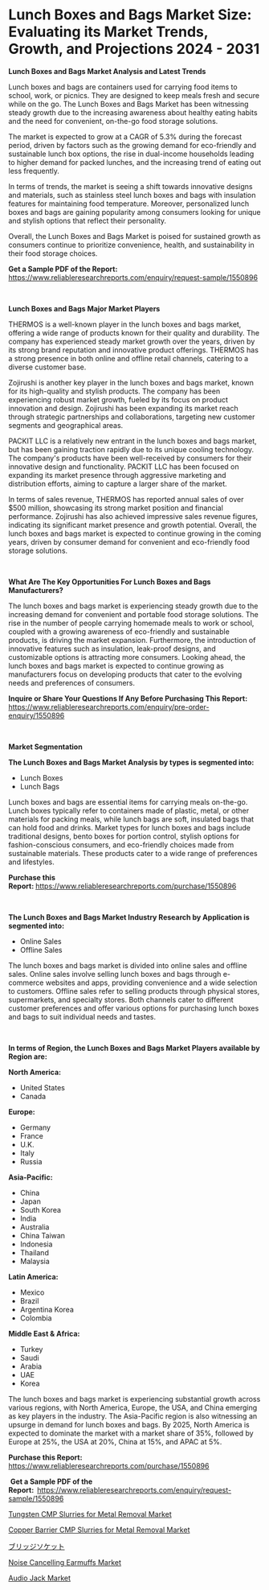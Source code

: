 <p><h1>Lunch Boxes and Bags Market Size: Evaluating its Market Trends, Growth, and Projections 2024 - 2031</h1></p><p><strong>Lunch Boxes and Bags Market Analysis and Latest Trends</strong></p>
<p><p>Lunch boxes and bags are containers used for carrying food items to school, work, or picnics. They are designed to keep meals fresh and secure while on the go. The Lunch Boxes and Bags Market has been witnessing steady growth due to the increasing awareness about healthy eating habits and the need for convenient, on-the-go food storage solutions.</p><p>The market is expected to grow at a CAGR of 5.3% during the forecast period, driven by factors such as the growing demand for eco-friendly and sustainable lunch box options, the rise in dual-income households leading to higher demand for packed lunches, and the increasing trend of eating out less frequently.</p><p>In terms of trends, the market is seeing a shift towards innovative designs and materials, such as stainless steel lunch boxes and bags with insulation features for maintaining food temperature. Moreover, personalized lunch boxes and bags are gaining popularity among consumers looking for unique and stylish options that reflect their personality.</p><p>Overall, the Lunch Boxes and Bags Market is poised for sustained growth as consumers continue to prioritize convenience, health, and sustainability in their food storage choices.</p></p>
<p><strong>Get a Sample PDF of the Report:&nbsp;</strong> <a href="https://www.reliableresearchreports.com/enquiry/request-sample/1550896">https://www.reliableresearchreports.com/enquiry/request-sample/1550896</a></p>
<p>&nbsp;</p>
<p><strong>Lunch Boxes and Bags Major Market Players</strong></p>
<p><p>THERMOS is a well-known player in the lunch boxes and bags market, offering a wide range of products known for their quality and durability. The company has experienced steady market growth over the years, driven by its strong brand reputation and innovative product offerings. THERMOS has a strong presence in both online and offline retail channels, catering to a diverse customer base.</p><p>Zojirushi is another key player in the lunch boxes and bags market, known for its high-quality and stylish products. The company has been experiencing robust market growth, fueled by its focus on product innovation and design. Zojirushi has been expanding its market reach through strategic partnerships and collaborations, targeting new customer segments and geographical areas.</p><p>PACKIT LLC is a relatively new entrant in the lunch boxes and bags market, but has been gaining traction rapidly due to its unique cooling technology. The company's products have been well-received by consumers for their innovative design and functionality. PACKIT LLC has been focused on expanding its market presence through aggressive marketing and distribution efforts, aiming to capture a larger share of the market.</p><p>In terms of sales revenue, THERMOS has reported annual sales of over $500 million, showcasing its strong market position and financial performance. Zojirushi has also achieved impressive sales revenue figures, indicating its significant market presence and growth potential. Overall, the lunch boxes and bags market is expected to continue growing in the coming years, driven by consumer demand for convenient and eco-friendly food storage solutions.</p></p>
<p>&nbsp;</p>
<p><strong>What Are The Key Opportunities For Lunch Boxes and Bags Manufacturers?</strong></p>
<p><p>The lunch boxes and bags market is experiencing steady growth due to the increasing demand for convenient and portable food storage solutions. The rise in the number of people carrying homemade meals to work or school, coupled with a growing awareness of eco-friendly and sustainable products, is driving the market expansion. Furthermore, the introduction of innovative features such as insulation, leak-proof designs, and customizable options is attracting more consumers. Looking ahead, the lunch boxes and bags market is expected to continue growing as manufacturers focus on developing products that cater to the evolving needs and preferences of consumers.</p></p>
<p><strong>Inquire or Share Your Questions If Any Before Purchasing This Report:</strong> <a href="https://www.reliableresearchreports.com/enquiry/pre-order-enquiry/1550896">https://www.reliableresearchreports.com/enquiry/pre-order-enquiry/1550896</a></p>
<p>&nbsp;</p>
<p><strong>Market Segmentation</strong></p>
<p><strong>The Lunch Boxes and Bags Market Analysis by types is segmented into:</strong></p>
<p><ul><li>Lunch Boxes</li><li>Lunch Bags</li></ul></p>
<p><p>Lunch boxes and bags are essential items for carrying meals on-the-go. Lunch boxes typically refer to containers made of plastic, metal, or other materials for packing meals, while lunch bags are soft, insulated bags that can hold food and drinks. Market types for lunch boxes and bags include traditional designs, bento boxes for portion control, stylish options for fashion-conscious consumers, and eco-friendly choices made from sustainable materials. These products cater to a wide range of preferences and lifestyles.</p></p>
<p><strong>Purchase this Report:&nbsp;</strong><a href="https://www.reliableresearchreports.com/purchase/1550896">https://www.reliableresearchreports.com/purchase/1550896</a></p>
<p>&nbsp;</p>
<p><strong>The Lunch Boxes and Bags Market Industry Research by Application is segmented into:</strong></p>
<p><ul><li>Online Sales</li><li>Offline Sales</li></ul></p>
<p><p>The lunch boxes and bags market is divided into online sales and offline sales. Online sales involve selling lunch boxes and bags through e-commerce websites and apps, providing convenience and a wide selection to customers. Offline sales refer to selling products through physical stores, supermarkets, and specialty stores. Both channels cater to different customer preferences and offer various options for purchasing lunch boxes and bags to suit individual needs and tastes.</p></p>
<p>&nbsp;</p>
<p><strong>In terms of Region, the Lunch Boxes and Bags Market Players available by Region are:</strong></p>
<p>
    <p> <strong> North America: </strong>
        <ul>
            <li>United States</li>
            <li>Canada</li>
        </ul>
        </p> 
    <p> <strong> Europe: </strong>
        <ul>
            <li>Germany</li>
            <li>France</li>
            <li>U.K.</li>
            <li>Italy</li>
            <li>Russia</li>
        </ul>
        </p> 
    <p> <strong> Asia-Pacific: </strong>
        <ul>
            <li>China</li>
            <li>Japan</li>
            <li>South Korea</li>
            <li>India</li>
            <li>Australia</li>
            <li>China Taiwan</li>
            <li>Indonesia</li>
            <li>Thailand</li>
            <li>Malaysia</li>
        </ul>
        </p> 
    <p> <strong> Latin America: </strong>
        <ul>
            <li>Mexico</li>
            <li>Brazil</li>
            <li>Argentina Korea</li>
            <li>Colombia</li>
        </ul>
        </p> 
    <p> <strong> Middle East & Africa: </strong>
        <ul>
            <li>Turkey</li>
            <li>Saudi</li>
            <li>Arabia</li>
            <li>UAE</li>
            <li>Korea</li>
        </ul>
    </p>
    </p>
<p><p>The lunch boxes and bags market is experiencing substantial growth across various regions, with North America, Europe, the USA, and China emerging as key players in the industry. The Asia-Pacific region is also witnessing an upsurge in demand for lunch boxes and bags. By 2025, North America is expected to dominate the market with a market share of 35%, followed by Europe at 25%, the USA at 20%, China at 15%, and APAC at 5%.</p></p>
<p><strong>Purchase this Report: </strong><a href="https://www.reliableresearchreports.com/purchase/1550896">https://www.reliableresearchreports.com/purchase/1550896</a></p>
<p>&nbsp;<strong>Get a Sample PDF of the Report:&nbsp;&nbsp;</strong><a href="https://www.reliableresearchreports.com/enquiry/request-sample/1550896">https://www.reliableresearchreports.com/enquiry/request-sample/1550896</a></p>
<p><strong></strong></p>
<p><p><a href="https://issuu.com/reportprime-2/docs/tungsten-cmp-slurries-for-metal-removal-market-siz">Tungsten CMP Slurries for Metal Removal Market</a></p><p><a href="https://issuu.com/reportprime-2/docs/copper-barrier-cmp-slurries-for-metal-removal-mark">Copper Barrier CMP Slurries for Metal Removal Market</a></p><p><a href="https://github.com/vtbvgl20191192/Market-Research-Report-List-1/blob/main/72409863389.md">ブリッジソケット</a></p><p><a href="https://github.com/zjyglelu/Market-Research-Report-List-1/blob/main/noise-cancelling-earmuffs-market.md">Noise Cancelling Earmuffs Market</a></p><p><a href="https://github.com/mbisetmhermsr/Market-Research-Report-List-1/blob/main/audio-jack-market.md">Audio Jack Market</a></p></p>